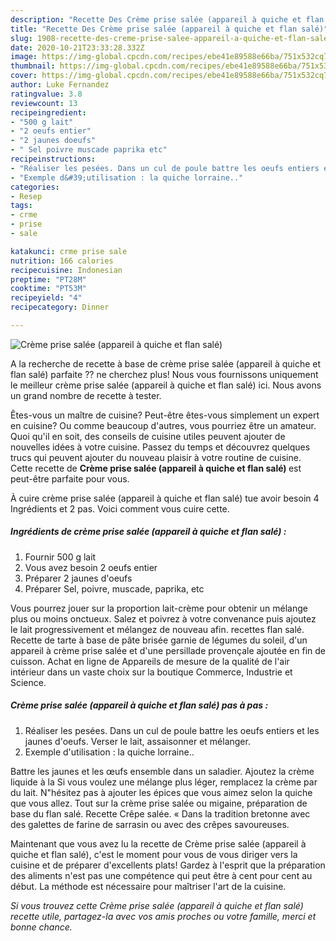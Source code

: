 ```yaml
---
description: "Recette Des Crème prise salée (appareil à quiche et flan salé)"
title: "Recette Des Crème prise salée (appareil à quiche et flan salé)"
slug: 1908-recette-des-creme-prise-salee-appareil-a-quiche-et-flan-sale
date: 2020-10-21T23:33:28.332Z
image: https://img-global.cpcdn.com/recipes/ebe41e89588e66ba/751x532cq70/creme-prise-salee-appareil-a-quiche-et-flan-sale-photo-principale-de-la-recette.jpg
thumbnail: https://img-global.cpcdn.com/recipes/ebe41e89588e66ba/751x532cq70/creme-prise-salee-appareil-a-quiche-et-flan-sale-photo-principale-de-la-recette.jpg
cover: https://img-global.cpcdn.com/recipes/ebe41e89588e66ba/751x532cq70/creme-prise-salee-appareil-a-quiche-et-flan-sale-photo-principale-de-la-recette.jpg
author: Luke Fernandez
ratingvalue: 3.8
reviewcount: 13
recipeingredient:
- "500 g lait"
- "2 oeufs entier"
- "2 jaunes doeufs"
- " Sel poivre muscade paprika etc"
recipeinstructions:
- "Réaliser les pesées. Dans un cul de poule battre les oeufs entiers et les jaunes d&#39;oeufs. Verser le lait, assaisonner et mélanger."
- "Exemple d&#39;utilisation : la quiche lorraine.."
categories:
- Resep
tags:
- crme
- prise
- sale

katakunci: crme prise sale 
nutrition: 166 calories
recipecuisine: Indonesian
preptime: "PT28M"
cooktime: "PT53M"
recipeyield: "4"
recipecategory: Dinner

---
```



![Crème prise salée (appareil à quiche et flan salé)](https://img-global.cpcdn.com/recipes/ebe41e89588e66ba/751x532cq70/creme-prise-salee-appareil-a-quiche-et-flan-sale-photo-principale-de-la-recette.jpg)

A la recherche de recette à base de crème prise salée (appareil à quiche et flan salé) parfaite ?? ne cherchez plus! Nous vous fournissons uniquement le meilleur crème prise salée (appareil à quiche et flan salé) ici. Nous avons un grand nombre de recette à tester.

Êtes-vous un maître de cuisine? Peut-être êtes-vous simplement un expert en cuisine? Ou comme beaucoup d'autres, vous pourriez être un amateur. Quoi qu'il en soit, des conseils de cuisine utiles peuvent ajouter de nouvelles idées à votre cuisine. Passez du temps et découvrez quelques trucs qui peuvent ajouter du nouveau plaisir à votre routine de cuisine. Cette recette de <strong> Crème prise salée (appareil à quiche et flan salé) </strong> est peut-être parfaite pour vous.

<!--inarticleads1-->

À cuire crème prise salée (appareil à quiche et flan salé) tue avoir besoin 4 Ingrédients et 2 pas. Voici comment vous cuire cette.

##### Ingrédients de crème prise salée (appareil à quiche et flan salé) :

1. Fournir 500 g lait
1. Vous avez besoin 2 oeufs entier
1. Préparer 2 jaunes d&#39;oeufs
1. Préparer  Sel, poivre, muscade, paprika, etc


Vous pourrez jouer sur la proportion lait-crème pour obtenir un mélange plus ou moins onctueux. Salez et poivrez à votre convenance puis ajoutez le lait progressivement et mélangez de nouveau afin. recettes flan salé. Recette de tarte à base de pâte brisée garnie de légumes du soleil, d&#39;un appareil à crème prise salée et d&#39;une persillade provençale ajoutée en fin de cuisson. Achat en ligne de Appareils de mesure de la qualité de l&#39;air intérieur dans un vaste choix sur la boutique Commerce, Industrie et Science. 

<!--inarticleads2-->

##### Crème prise salée (appareil à quiche et flan salé) pas à pas :

1. Réaliser les pesées. Dans un cul de poule battre les oeufs entiers et les jaunes d&#39;oeufs. Verser le lait, assaisonner et mélanger.
1. Exemple d&#39;utilisation : la quiche lorraine..


Battre les jaunes et les œufs ensemble dans un saladier. Ajoutez la crème liquide à la Si vous voulez une mélange plus léger, remplacez la crème par du lait. N&#34;hésitez pas à ajouter les épices que vous aimez selon la quiche que vous allez. Tout sur la crème prise salée ou migaine, préparation de base du flan salé. Recette Crêpe salée. « Dans la tradition bretonne avec des galettes de farine de sarrasin ou avec des crêpes savoureuses. 

<!--inarticleads1-->

<p>
Maintenant que vous avez lu la recette de Crème prise salée (appareil à quiche et flan salé), c'est le moment pour vous de vous diriger vers la cuisine et de préparer d'excellents plats! Gardez à l'esprit que la préparation des aliments n'est pas une compétence qui peut être à cent pour cent au début. La méthode est nécessaire pour maîtriser l'art de la cuisine.
</p>

<p>
<i>Si vous trouvez cette Crème prise salée (appareil à quiche et flan salé) recette utile, partagez-la avec vos amis proches ou votre famille, merci et bonne chance.</i>
</p>
